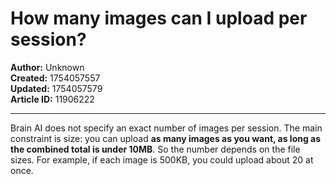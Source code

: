 # How many images can I upload per session?

**Author:** Unknown  
**Created:** 1754057557  
**Updated:** 1754057579  
**Article ID:** 11906222  

---

Brain AI does not specify an exact number of images per session. The main constraint is size: you can upload **as many images as you want, as long as the combined total is under 10MB**. So the number depends on the file sizes. For example, if each image is 500KB, you could upload about 20 at once.
